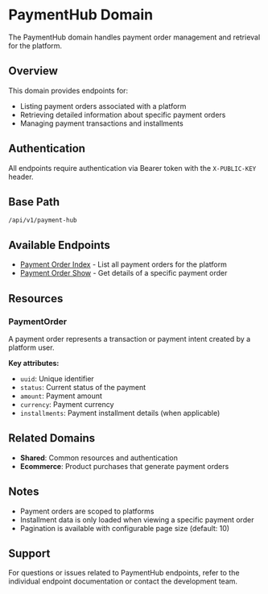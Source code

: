 # PaymentHub Domain

The PaymentHub domain handles payment order management and retrieval for the platform.

## Overview

This domain provides endpoints for:
- Listing payment orders associated with a platform
- Retrieving detailed information about specific payment orders
- Managing payment transactions and installments

## Authentication

All endpoints require authentication via Bearer token with the `X-PUBLIC-KEY` header.

## Base Path

```
/api/v1/payment-hub
```

## Available Endpoints

- [Payment Order Index](./Endpoints/PaymentOrderIndex.md) - List all payment orders for the platform
- [Payment Order Show](./Endpoints/PaymentOrderShow.md) - Get details of a specific payment order

## Resources

### PaymentOrder

A payment order represents a transaction or payment intent created by a platform user.

**Key attributes:**
- `uuid`: Unique identifier
- `status`: Current status of the payment
- `amount`: Payment amount
- `currency`: Payment currency
- `installments`: Payment installment details (when applicable)

## Related Domains

- **Shared**: Common resources and authentication
- **Ecommerce**: Product purchases that generate payment orders

## Notes

- Payment orders are scoped to platforms
- Installment data is only loaded when viewing a specific payment order
- Pagination is available with configurable page size (default: 10)

## Support

For questions or issues related to PaymentHub endpoints, refer to the individual endpoint documentation or contact the development team.
